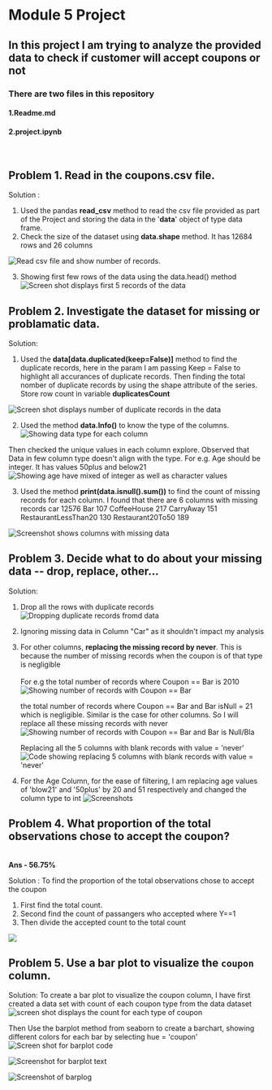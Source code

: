 # Module 5 Project
## In this project I am trying to analyze the provided data to check if customer will accept coupons or not 


### There are two files in this repository
#### 1.Readme.md
#### 2.project.ipynb
<br>

## Problem 1. Read in the coupons.csv file.
Solution : 
1. Used the pandas **read_csv** method to read the csv file provided as part of the Project and storing the data in the '**data**' object of type data frame.
2. Check the size of the dataset using **data.shape** method. It has 12684 rows and 26 columns

![Read csv file and show number of records.](https://github.com/viksaraw/PCMLAI_Project1-Pictures/blob/main/Prob1-Pic1.png)

3. Showing first few rows of the data using the data.head() method
   ![Screen shot displays first 5 records of the data](https://github.com/viksaraw/PCMLAI_Project1-Pictures/blob/main/Probl1-Pic2.png)
 
## Problem 2. Investigate the dataset for missing or problamatic data.
Solution:
1. Used the **data[data.duplicated(keep=False)]** method to find the duplicate records, here in the param I am passing Keep = False to highlight all accurances of duplicate records. Then finding the total nomber of duplicate records by using the shape attribute of the series. Store row count in variable **duplicatesCount**

 ![Screen shot displays number of duplicate records in the data](https://github.com/viksaraw/PCMLAI_Project1-Pictures/blob/main/Prob2-Pic1.png)

2. Used the method **data.Info()** to know the type of the columns.  
   ![Showing data type for each column](https://github.com/viksaraw/PCMLAI_Project1-Pictures/blob/main/Prob2-Pic2.png)

Then checked the unique values in each column explore. Observed that Data in few column type doesn't align with the type. For e.g. Age should be integer. It has values 50plus and below21
   ![Showing age have mixed of integer as well as character values](https://github.com/viksaraw/PCMLAI_Project1-Pictures/blob/main/Prob2-Pic3.png)


3. Used the method **print(data.isnull().sum())** to find the count of missing records for each column. I found that there are 6 columns with missing records
   car                     12576
   Bar                       107
   CoffeeHouse               217
   CarryAway                 151
   RestaurantLessThan20      130
   Restaurant20To50          189

![Screenshot shows columns with missing data](https://github.com/viksaraw/PCMLAI_Project1-Pictures/blob/main/Prob2-Pic4.png)

## Problem 3. Decide what to do about your missing data -- drop, replace, other...
Solution:

1. Drop all the rows with duplicate records
   ![Dropping duplicate records fromd data](https://github.com/viksaraw/PCMLAI_Project1-Pictures/blob/main/Prob3-Pic1.png)
   
3. Ignoring missing data in Column "Car" as it shouldn't impact my analysis
4. For  other columns,  **replacing the missing record by never**. This is because the number of missing records when the 
   coupon is of  that type is negligible <br><br>
   For e.g the total number of records where Coupon ==  Bar is  2010   <br>
   ![Showing number of records with Coupon == Bar](https://github.com/viksaraw/PCMLAI_Project1-Pictures/blob/main/Prob3-Pic2.png)
   
   the total number of records where Coupon == Bar and Bar isNull = 21
   which is negligible. Similar is the case for other columns. So I will replace all these missing records with never
   ![Showing number of records with Coupon == Bar and Bar is Null/Bla](https://github.com/viksaraw/PCMLAI_Project1-Pictures/blob/main/Prob3-Pic3.png)

   Replacing all the 5 columns with blank records with value = 'never'
   ![Code showing replacing 5 columns with blank records with value = 'never'](https://github.com/viksaraw/PCMLAI_Project1-Pictures/blob/main/Prob3-Pic4.png)

4. For the Age Column, for the ease of filtering, I am replacing age values of 'blow21' and '50plus' by 20 and 51 
   respectively and changed the column type to int
   ![Screenshots ](https://github.com/viksaraw/PCMLAI_Project1-Pictures/blob/main/Prob3-Pic5.png)
   
## Problem 4.  What proportion of the total observations chose to accept the coupon?
   <br> **Ans - 56.75%**

Solution :
To find the proportion of the total observations chose to accept the coupon
   1. First find the total count.
   2. Second find the count of passangers who accepted where Y==1
   3. Then divide the accepted count to the total count

![](https://github.com/viksaraw/PCMLAI_Project1-Pictures/blob/main/Prob4-Pic1.png)

## Problem 5. Use a bar plot to visualize the `coupon` column.

Solution:
To create a bar plot to visualize the coupon column, I have first created a data set with  count of each coupon type from the data dataset
![screen shot displays the count for each type of coupon](https://github.com/viksaraw/PCMLAI_Project1-Pictures/blob/main/Prob5-Pic1.png)

Then Use the barplot method from seaborn to create a barchart, showing different colors for each bar by selecting
hue = 'coupon'
![Screen shot for barplot code](https://github.com/viksaraw/PCMLAI_Project1-Pictures/blob/main/Prob5-Pic2.png)

![Screenshot for barplot text](https://github.com/viksaraw/PCMLAI_Project1-Pictures/blob/main/Prob5-Pic3.png)

![Screenshot of barplog](https://github.com/viksaraw/PCMLAI_Project1-Pictures/blob/main/Prob5-Pic4.png)
